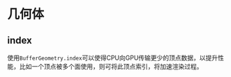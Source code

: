 # 几何体

## index

使用`BufferGeometry.index`可以使得CPU向GPU传输更少的顶点数据，以提升性能，比如一个顶点被多个面使用，则可将此顶点索引，将加速渲染过程。


